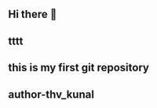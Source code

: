 ## Hi there 👋

## tttt

## this is my first git repository
## author-thv_kunal
<!--
**codewiththv/codewiththv** is a ✨ _special_ ✨ repository because its `README.md` (this file) appears on your GitHub profile.

Here are some ideas to get you started:
fgffn
- 🔭 I’m currently working on ...
- 🌱 I’m currently learning ...
- 👯 I’m looking to collaborate on ...
- 🤔 I’m looking for help with ...
- 💬 Ask me about ...
- 📫 How to reach me: ...
- 😄 Pronouns: ...
- ⚡ Fun fact: ...
-->
